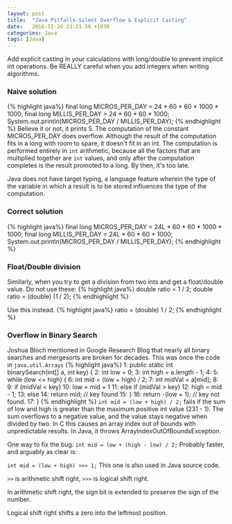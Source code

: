 ```yaml
---
layout: post
title:  "Java Pitfalls-Silent Overflow & Explicit Casting"
date:   2016-11-26 23:21:56 +1030
categories: Java
tags: [Java]
---
```

Add explicit casting in your calculations with long/double to prevent implicit int operations. Be REALLY careful when you add integers when writing algorithms.
<!--summary break-->

### Naive solution

{% highlight java%}
final long MICROS_PER_DAY = 24 * 60 * 60 * 1000 * 1000;
final long MILLIS_PER_DAY = 24 * 60 * 60 * 1000;
System.out.println(MICROS_PER_DAY / MILLIS_PER_DAY);
{% endhighlight %}
Believe it or not, it prints 5. The computation of the constant MICROS_PER_DAY does overflow. Although the
result of the computation fits in a long with room to spare, it doesn't fit in an int. The computation
is performed entirely in `int` arithmetic, because all the factors that are multiplied together are `int` values, and only after the computation completes is the result promoted to a long. By then, it's too late. 

Java does not have target typing, a language feature wherein the type of the variable in which a result is to be
stored influences the type of the computation.

### Correct solution

{% highlight java%}
final long MICROS_PER_DAY = 24L * 60 * 60 * 1000 * 1000;
final long MILLIS_PER_DAY = 24L * 60 * 60 * 1000;
System.out.println(MICROS_PER_DAY / MILLIS_PER_DAY);
{% endhighlight %}

### Float/Double division
Similarly, when you try to get a division from two ints and get a float/double value.
Do not use these:
{% highlight java%}
double ratio = 1 / 2;
double ratio = (double) (1 / 2);
{% endhighlight %}

Use this instead.
{% highlight java%}
ratio = (double) 1 / 2;
{% endhighlight %}

### Overflow in Binary Search
Joshua Bloch mentioned in Google Research Blog that nearly all binary searches and mergesorts are broken for decades.
This was once the code in `java.util.Arrays`
{% highlight java%}
1:     public static int binarySearch(int[] a, int key) {
2:         int low = 0;
3:         int high = a.length - 1;
4:
5:         while (low <= high) {
6:             int mid = (low + high) / 2;
7:             int midVal = a[mid];
8:
9:             if (midVal < key)
10:                 low = mid + 1
11:             else if (midVal > key)
12:                 high = mid - 1;
13:             else
14:                 return mid; // key found
15:         }
16:         return -(low + 1);  // key not found.
17:     }
{% endhighlight %}
`int mid = (low + high) / 2;` fails if the sum of low and high is greater than the maximum positive int value (231 - 1). The sum overflows to a negative value, and the value stays negative when divided by two. In C this causes an array index out of bounds with unpredictable results. In Java, it throws ArrayIndexOutOfBoundsException.

One way to fix the bug:
`int mid = low + (high - low) / 2;`
Probably faster, and arguably as clear is:

`int mid = (low + high) >>> 1;`
This one is also used in Java source code.

`>>` is arithmetic shift right, `>>>` is logical shift right.

In arithmetic shift right, the sign bit is extended to preserve the sign of the number.

Logical shift right shifts a zero into the leftmost position.